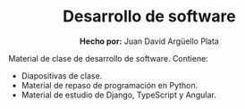 <div align="center">
	<h1><strong>Desarrollo de software</strong></h1>
	<strong>Hecho por:</strong> Juan David Argüello Plata
</div>

Material de clase de desarrollo de software. Contiene:

* Diapositivas de clase.
* Material de repaso de programación en Python.
* Material de estudio de Django, TypeScript y Angular.